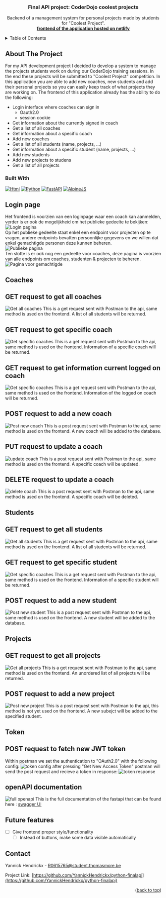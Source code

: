 <!-- Improved compatibility of back to top link: See: https://github.com/othneildrew/Best-README-Template/pull/73 -->
<a name="readme-top"></a>
<!--
*** Thanks for checking out the Best-README-Template. If you have a suggestion
*** that would make this better, please fork the repo and create a pull request
*** or simply open an issue with the tag "enhancement".
*** Don't forget to give the project a star!
*** Thanks again! Now go create something AMAZING! :D
-->



<!-- PROJECT SHIELDS -->
<!--
*** I'm using markdown "reference style" links for readability.
*** Reference links are enclosed in brackets [ ] instead of parentheses ( ).
*** See the bottom of this document for the declaration of the reference variables
*** for contributors-url, forks-url, etc. This is an optional, concise syntax you may use.
*** https://www.markdownguide.org/basic-syntax/#reference-style-links
-->
<!-- PROJECT LOGO -->
<br />
<div align="center">
  <h3 align="center">Final API project: CoderDojo coolest projects</h3>
  <p align="center">
    Backend of a management system for personal projects made by students for "Coolest Project".
    <br />
    <a href="https://finalapiyannickhendrickx.netlify.app/"><strong>frontend of the application hosted on netlify</strong></a>
  </p>
</div>



<!-- TABLE OF CONTENTS -->
<details>
  <summary>Table of Contents</summary>
  <ol>
    <li>
      <a href="#about-the-project">About The Project</a>
      <ul>
        <li><a href="#built-with">Built With</a></li>
      </ul>
    </li>
    <li>
      <a href="#coaches">Endpoints related to coaches</a>
    </li>
    <li>
      <a href="#students">Endpoints related to students</a>
    </li>
    <li>
      <a href="projects">Endpoints related to projects</a>
    </li>
    <li>
      <a href="#token">Endpoint related to token<c/a>
    </li>
    <li>
      <a href="#openAPI-documentation">openAPI documentation</a>
    </li>
    <li><a href="#future-features">Future features</a></li>
    <li><a href="#contact">Contact</a></li>
  </ol>
</details>



<!-- ABOUT THE PROJECT -->
## About The Project

For my API development project I decided to develop a system to manage the projects students work on during our CoderDojo training sessions. In the end these projects will be submitted to "Coolest Project" competition. In this application you are able to add new coaches, new students and add their personal projects so you can easily keep track of what projects they are working on. The frontend of this application already has the ability to do the following:

* Login interface where coaches can sign in
    * Oauth2.0
    * session cookie
* Get information about the currently signed in coach
* Get a list of all coaches
* Get information about a specific coach
* Add new coaches
* Get a list of all students (name, projects, ...)
* Get information about a specific student (name, projects, ...)
* Add new students
* Add new projects to studens
* Get a list of all projects



### Built With

[![Html][Html.html]][Html-url]
[![Python][Python.py]][Python-url]
[![FastAPI][FastAPI.py]][FastAPI-url]
[![AlpineJS][Alpine.js]][Alpine-url]


## Login page
Het frontend is voorzien van een loginpage waar een coach kan aanmelden, verder is er ook de mogelijkheid om het publieke gedeelte te bekijken:
![Login pagina][loginpage]\
Op het publieke gedeelte staat enkel een endpoint voor projecten op te vragen, andere endpoints bevatten persoonlijke gegevens en we willen dat enkel gemachtigde personen deze kunnen beheren.\
![Publieke pagina][publicpage]\
Ten slotte is er ook nog een gedeelte voor coaches, deze pagina is voorzien van alle endpoints om coaches, studenten & projecten te beheren.\
![Pagina voor gemachtigde][authorizedpage]
## Coaches
<!-- GET REQUEST for all coaches -->
## GET request to get all coaches
![Get all coaches][get-allcoaches]
This is a get request sent with Postman to the api, same method is used on the frontend. A list of all students will be returned.

<!-- GET REQUEST for specific coach -->
## GET request to get specific coach
![Get specific coaches][get-specificcoach]
This is a get request sent with Postman to the api, same method is used on the frontend. Information of a specific coach will be returned.

<!-- GET REQUEST for current coach that is logged on -->
## GET request to get information current logged on coach
![Get specific coaches][get-currentcoach]
This is a get request sent with Postman to the api, same method is used on the frontend. Information of the logged on coach will be returned.

<!-- POST REQUEST for new coach-->
## POST request to add a new coach
![Post new coach][post-coaches]
This is a post request sent with Postman to the api, same method is used on the frontend. A new coach will be added to the database.

<!-- PUT REQUEST for coach-->
## PUT request to update a coach
![update coach][put-coaches]
This is a post request sent with Postman to the api, same method is used on the frontend. A specific coach will be updated.

<!-- DELETE REQUEST for coach-->
## DELETE request to update a coach
![delete coach][delete-coach]
This is a post request sent with Postman to the api, same method is used on the frontend. A specific coach will be deleted.

## Students
<!-- GET REQUEST for all students -->
## GET request to get all students
![Get all students][get-allstudents]
This is a get request sent with Postman to the api, same method is used on the frontend. A list of all students will be returned.

<!-- GET REQUEST for specific student -->
## GET request to get specific student
![Get specific coaches][get-specificstudent]
This is a get request sent with Postman to the api, same method is used on the frontend. Information of a specific student will be returned.

<!-- POST REQUEST for new student -->
## POST request to add a new student
![Post new student][post-student]
This is a post request sent with Postman to the api, same method is used on the frontend. A new student will be added to the database.

## Projects
<!-- GET REQUEST for all projects -->
## GET request to get all projects
![Get all projects][get-allprojects]
This is a get request sent with Postman to the api, same method is used on the frontend. An unordered list of all projects will be returned.

<!-- POST REQUEST for new project -->
## POST request to add a new project
![Post new project][post-project]
This is a post request sent with Postman to the api, this method is not yet used on the frontend. A new subejct will be added to the specified student.

## Token
<!-- POST REQUEST for JWT token -->
## POST request to fetch new JWT token
Within postman we set the authentication to "OAuth2.0" with the following config:
![token config][post-token1]
after pressing "Get New Access Token" postman will send the post request and recieve a token in response:
![token response][post-token2]

<!-- openAPI documentation -->
## openAPI documentation
![full openapi][full-openapi]
This is the full documentation of the fastapi that can be found here : [swagger UI](https://system-service-yannickhendrickx.cloud.okteto.net/docs)

<!-- Future features -->
## Future features

- [ ] Give frontend proper style/functionality
    - [ ] Instead of buttons, make some data visible automatically

<!-- CONTACT -->
## Contact

Yannick Hendrickx - R0615765@student.thomasmore.be

Project Link: [https://github.com/YannickHendrickx/python-finalapi](https://github.com/YannickHendrickx/python-finalapi)

<p align="right">(<a href="#about-the-project">back to top</a>)</p>





<!-- MARKDOWN LINKS-->
<!-- https://www.markdownguide.org/basic-syntax/#reference-style-links -->
[Html.html]: https://img.shields.io/badge/html5-%23E34F26.svg?style=for-the-badge&logo=html5&logoColor=white
[Html-url]: https://html.spec.whatwg.org/multipage/
[Python.py]: https://img.shields.io/badge/python-3670A0?style=for-the-badge&logo=python&logoColor=ffdd54
[Python-url]: https://python.org/
[FastAPI.py]: https://img.shields.io/badge/FastAPI-005571?style=for-the-badge&logo=fastap
[FastAPI-url]: https://fastapi.tiangolo.com/
[Alpine.js]: https://img.shields.io/static/v1?style=for-the-badge&message=Alpine.js&color=222222&logo=Alpine.js&logoColor=8BC0D0&label=
[Alpine-url]: https://alpinejs.dev/
<!-- MARKDOWN IMAGES-->
[loginpage]: images/loginpage.png
[publicpage]: images/publicpage.png
[authorizedpage]: images/authorizedpage.png

[get-allcoaches]: images/get_allcoaches.png
[get-specificcoach]: images/get_specificcoach.png
[get-currentcoach]: images/get_currentcoach.png
[post-coaches]: images/post_coaches.png
[put-coaches]: images/put_coaches.png
[delete-coach]: images/delete_coach.png

[get-allstudents]: images/get_allstudents.png
[get-specificstudent]: images/get_specificstudent.png
[post-student]: images/post_student.png

[get-allprojects]: images/get_allprojects.png
[post-project]: images/post_project.png

[post-token1]: images/post_token1.png
[post-token2]: images/post_token2.png

[full-openapi]: images/openapi.png